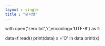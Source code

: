 ```yaml
---
layout : single
title : "문자열"
---
```





with open('zero.txt','r',encoding='UTF-8') as f:
 


  data=f.read()
  print(data)
x ='O' in data 
print(x)
